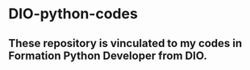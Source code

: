 # DIO-python-codes
## These repository is vinculated to my codes in Formation Python Developer from DIO. 
